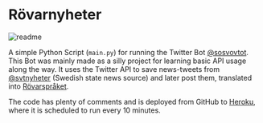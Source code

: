 # Rövarnyheter
![readme](https://user-images.githubusercontent.com/13822835/177431662-b9557820-462a-4372-a83d-cdaff1f5de1c.png)

A simple Python Script (`main.py`) for running the Twitter Bot [@sosvovtot](https://twitter.com/sosvovtot).
This Bot was mainly made as a silly project for learning basic API usage along the way. It uses the Twitter API to save news-tweets from [@svtnyheter](https://twitter.com/svtnyheter) (Swedish state news source) and later post them, translated into [Rövarspråket](https://en.wikipedia.org/wiki/R%C3%B6varspr%C3%A5ket).

The code has plenty of comments and is deployed from GitHub to [Heroku](https://www.heroku.com/), where it is scheduled to run every 10 minutes.

